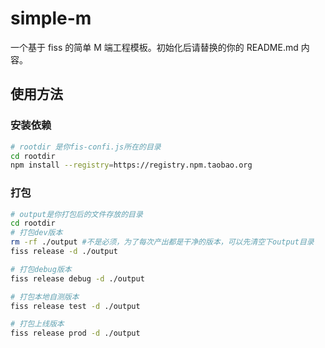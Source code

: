 # simple-m

一个基于 fiss 的简单 M 端工程模板。初始化后请替换的你的 README.md 内容。

## 使用方法
### 安装依赖
```bash
# rootdir 是你fis-confi.js所在的目录
cd rootdir
npm install --registry=https://registry.npm.taobao.org
```
### 打包
```bash
# output是你打包后的文件存放的目录
cd rootdir
# 打包dev版本
rm -rf ./output #不是必须，为了每次产出都是干净的版本，可以先清空下output目录
fiss release -d ./output

# 打包debug版本
fiss release debug -d ./output

# 打包本地自测版本
fiss release test -d ./output

# 打包上线版本
fiss release prod -d ./output

```

